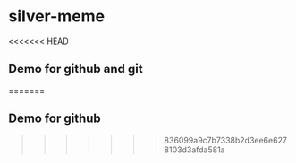 # silver-meme
<<<<<<< HEAD
## Demo for github and git
=======
## Demo for github
>>>>>>> 836099a9c7b7338b2d3ee6e6278103d3afda581a
